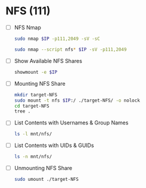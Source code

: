 # NFS (111)
- [ ] NFS Nmap
	```bash
	sudo nmap $IP -p111,2049 -sV -sC
	```
	```bash
	sudo nmap --script nfs* $IP -sV -p111,2049
	```
- [ ] Show Available NFS Shares
	```bash
	showmount -e $IP
	```
- [ ] Mounting NFS Share
	```bash
	mkdir target-NFS
	sudo mount -t nfs $IP:/ ./target-NFS/ -o nolock
	cd target-NFS
	tree .
	```
- [ ] List Contents with Usernames & Group Names
	```bash
	ls -l mnt/nfs/
	```
- [ ] List Contents with UIDs & GUIDs
	```bash
	ls -n mnt/nfs/
	```
- [ ] Unmounting NFS Share
	```bash
	sudo umount ./target-NFS
	```
